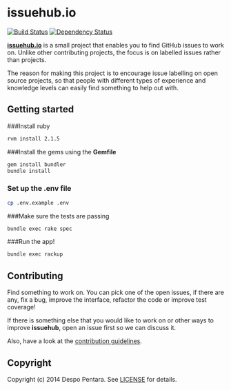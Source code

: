 # issuehub.io

[![Build Status](https://travis-ci.org/despo/issuehub.io.svg?branch=master)](https://travis-ci.org/despo/issuehub.io)
[![Dependency Status](https://gemnasium.com/despo/kobol.png)](https://gemnasium.com/despo/issuehub.io)

[**issuehub.io**](http://issuehub.io) is a small project that enables you to find GitHub issues to work on. Unlike other contributing projects, the focus is on labelled issues rather than projects.

The reason for making this project is to encourage issue labelling on open source projects, so that people with different types of experience and knowledge levels can easily find something to help out with.

## Getting started

###Install ruby

 ```bash
 rvm install 2.1.5
 ```

###Install the gems using the **Gemfile**

```bash
gem install bundler
bundle install
```

### Set up the .env file
```bash
cp .env.example .env
```

###Make sure the tests are passing

```bash
bundle exec rake spec
```

###Run the app!

```bash
bundle exec rackup
```

## Contributing

Find something to work on. You can pick one of the open issues, if there are any, fix a bug, improve the interface, refactor the code or improve test coverage!

If there is something else that you would like to work on or other ways to improve **issuehub**, open an issue first so we can discuss it.

Also, have a look at the [contribution guidelines](https://github.com/despo/issuehub.io/blob/master/CONTRIBUTING.md).

## Copyright

Copyright (c) 2014 Despo Pentara. See [LICENSE](https://github.com/despo/kobol/blob/master/LICENSE) for details.
